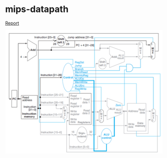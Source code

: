 # mips-datapath

[Report](https://www.overleaf.com/project/5d1ab20fc449d84311032a31)

![Datapath](https://github.com/mlovatonv/mips-datapath/blob/master/img/datapath.png)

